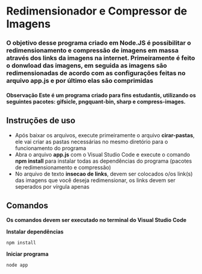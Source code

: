 # Redimensionador e Compressor de Imagens

### O objetivo desse programa criado em Node.JS é possibilitar o redimensionamento e compressão de imagens em massa através dos links da imagens na internet. Primeiramente é feito o donwload das imagens, em seguida as imagens são redimensionadas de acordo com as configurações feitas no arquivo app.js e por último elas são comprimidas

#### Observação Este é um programa criado para fins estudantis, utilizando os seguintes pacotes: gifsicle, pngquant-bin, sharp e compress-images.

## Instruções de uso

- Após baixar os arquivos, execute primeiramente o arquivo **cirar-pastas**, ele vai criar as pastas necessárias no mesmo diretório para o funcionamento do programa
- Abra o arquivo **app.js** com o Visual Studio Code e execute o comando **npm install** para instalar todas as dependências do programa (pacotes de redimensionamento e compressão)
- No arquivo de texto **insecao de links**, devem ser colocados o/os link(s) das imagens que você deseja redimensionar, os links devem ser seperados por vírgula apenas

## Comandos
**Os comandos devem ser executado no terminal do Visual Studio Code**

**Instalar dependências**
```
npm install
```

**Iniciar programa**
```
node app
```



